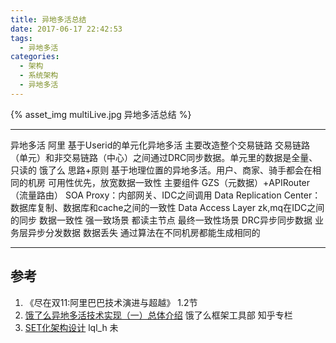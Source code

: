 ```yaml
---
title: 异地多活总结
date: 2017-06-17 22:42:53
tags:
  - 异地多活
categories:
  - 架构 
  - 系统架构 
  - 异地多活  
---
```


<p></p>
<!-- more -->

{% asset_img  multiLive.jpg  异地多活总结  %}


---------
异地多活
	阿里
		基于Userid的单元化异地多活
		主要改造整个交易链路
		交易链路（单元）和非交易链路（中心）之间通过DRC同步数据。单元里的数据是全量、只读的
	饿了么
		思路+原则
			基于地理位置的异地多活。用户、商家、骑手都会在相同的机房
			可用性优先，放宽数据一致性
		主要组件
			GZS（元数据）+APIRouter（流量路由）
			SOA Proxy：内部网关、IDC之间调用
			Data Replication Center：数据库复制、数据库和cache之间的一致性
			Data Access Layer
			zk,mq在IDC之间的同步
	数据一致性
		强一致场景
			都读主节点
		最终一致性场景
			DRC异步同步数据
			业务层异步分发数据
		数据丢失
			通过算法在不同机房都能生成相同的

----------


## 参考
1. 《尽在双11:阿里巴巴技术演进与超越》 1.2节
2. [饿了么异地多活技术实现（一）总体介绍](https://zhuanlan.zhihu.com/p/32009822)   饿了么框架工具部  知乎专栏
3. [SET化架构设计](https://blog.csdn.net/lql_h/article/details/95588996)  lql_h  未
